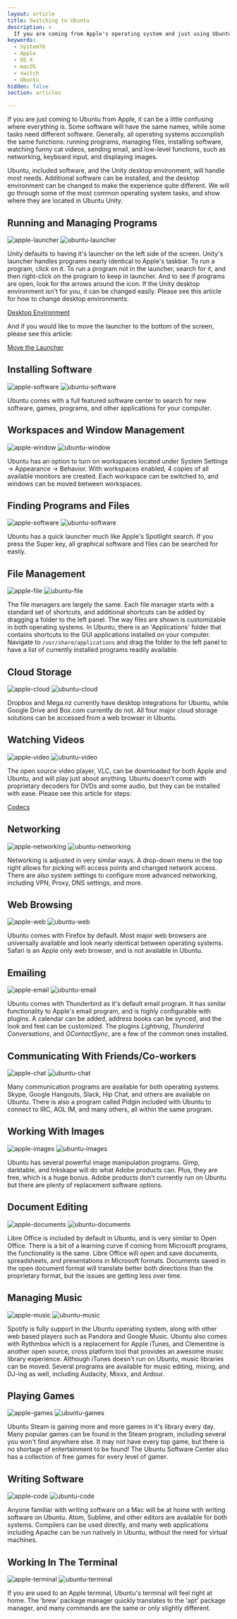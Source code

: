 ```yaml
---
layout: article
title: Switching to Ubuntu
description: >
  If you are coming from Apple's operating system and just using Ubuntu for the first time, we can help make the transition a little smoother.
keywords:
  - System76
  - Apple
  - OS X
  - macOS
  - switch
  - Ubuntu
hidden: false
section: articles

---
```


If you are just coming to Ubuntu from Apple, it can be a little confusing where everything is.  Some software will have the same names, while some tasks need different software.  Generally, all operating systems accomplish the same functions: running programs, managing files, installing software, watching funny cat videos, sending email, and low-level functions, such as networking, keyboard input, and displaying images.

Ubuntu, included software, and the Unity desktop environment, will handle most needs.  Additional software can be installed, and the desktop environment can be changed to make the experience quite different.  We will go through some of the most common operating system tasks, and show where they are located in Ubuntu Unity.

## Running and Managing Programs

![apple-launcher](/images/switch/apple-launcher.png)
![ubuntu-launcher](/images/switch/ubuntu-launcher.png)

Unity defaults to having it's launcher on the left side of the screen.  Unity's launcher handles programs nearly identical to Apple's taskbar.  To run a program, click on it.  To run a program not in the launcher, search for it, and then right-click on the program to keep in launcher.  And to see if programs are open, look for the arrows around the icon.  If the Unity desktop environment isn't for you, it can be changed easily.  Please see this article for how to change desktop environments:

[Desktop Environment](http://support.system76.com/articles/desktop-environment/)

And if you would like to move the launcher to the bottom of the screen, please see this article:

[Move the Launcher](http://support.system76.com/articles/move-launcher/)

## Installing Software

![apple-software](/images/switch/apple-software.png)
![ubuntu-software](/images/switch/ubuntu-software.png)

Ubuntu comes with a full featured software center to search for new software, games, programs, and other applications for your computer.

## Workspaces and Window Management

![apple-window](/images/switch/apple-window.png)
![ubuntu-window](/images/switch/ubuntu-window.png)

Ubuntu has an option to turn on workspaces located under System Settings -> Appearance -> Behavior.  With workspaces enabled, 4 copies of all available monitors are created.  Each workspace can be switched to, and windows can be moved between workspaces.

## Finding Programs and Files

![apple-software](/images/switch/apple-search.png)
![ubuntu-software](/images/switch/ubuntu-search.png)

Ubuntu has a quick launcher much like Apple's Spotlight search.  If you press the Super key, all graphical software and files can be searched for easily.

## File Management

![apple-file](/images/switch/apple-file.png)
![ubuntu-file](/images/switch/ubuntu-file.png)

The file managers are largely the same.  Each file manager starts with a standard set of shortcuts, and additional shortcuts can be added by dragging a folder to the left panel.  The way files are shown is customizable in both operating systems.  In Ubuntu, there is an 'Applications' folder that contains shortcuts to the GUI applications installed on your computer.  Navigate to `/usr/share/applications` and drag the folder to the left panel to have a list of currently installed programs readily available.

## Cloud Storage

![apple-cloud](/images/switch/apple-cloud.png)
![ubuntu-cloud](/images/switch/ubuntu-cloud.png)

Dropbox and Mega.nz currently have desktop integrations for Ubuntu, while Google Drive and Box.com currently do not.  All four major cloud storage solutions can be accessed from a web browser in Ubuntu.

## Watching Videos

![apple-video](/images/switch/apple-video.png)
![ubuntu-video](/images/switch/ubuntu-video.png)

The open source video player, VLC, can be downloaded for both Apple and Ubuntu, and will play just about anything.  Ubuntu doesn't come with proprietary decoders for DVDs and some audio, but they can be installed with ease.  Please see this article for steps:

[Codecs](http://support.system76.com/articles/codecs/)

## Networking

![apple-networking](/images/switch/apple-networking.png)
![ubuntu-networking](/images/switch/ubuntu-networking.png)

Networking is adjusted in very similar ways.  A drop-down menu in the top right allows for picking wifi access points and changed network access.  There are also system settings to configure more advanced networking, including VPN, Proxy, DNS settings, and more.

## Web Browsing

![apple-web](/images/switch/apple-web.png)
![ubuntu-web](/images/switch/ubuntu-web.png)

Ubuntu comes with Firefox by default.  Most major web browsers are universally available and look nearly identical between operating systems.  Safari is an Apple only web browser, and is not available in Ubuntu.

## Emailing

![apple-email](/images/switch/apple-email.png)
![ubuntu-email](/images/switch/ubuntu-email.png)

Ubuntu comes with Thunderbird as it's default email program.  It has similar functionality to Apple's email program, and is highly configurable with plugins.  A calendar can be added, address books can be synced, and the look and feel can be customized.  The plugins *Lightning*, *Thunderird Conversations*, and *GContactSync*, are a few of the common ones installed.

## Communicating With Friends/Co-workers

![apple-chat](/images/switch/apple-chat.png)
![ubuntu-chat](/images/switch/ubuntu-chat.png)

Many communication programs are available for both operating systems.  Skype, Google Hangouts, Slack, Hip Chat, and others are available on Ubuntu.  There is also a program called Pidgin included with Ubuntu to connect to IRC, AOL IM, and many others, all within the same program.

## Working With Images

![apple-images](/images/switch/apple-images.png)
![ubuntu-images](/images/switch/ubuntu-images.png)

Ubuntu has several powerful image manipulation programs.  Gimp, darktable, and Inkskape will do what Adobe products can.  Plus, they are free, which is a huge bonus.  Adobe products don't currently run on Ubuntu but there are plenty of replacement software options.

## Document Editing

![apple-documents](/images/switch/apple-documents.png)
![ubuntu-documents](/images/switch/ubuntu-documents.png)

Libre Office is included by default in Ubuntu, and is very similar to Open Office.  There is a bit of a learning curve if coming from Microsoft programs, the functionality is the same.  Libre Office will open and save documents, spreadsheets, and presentations in Microsoft formats.  Documents saved in the open document format will translate better both directions than the proprietary format, but the issues are getting less over time.

## Managing Music

![apple-music](/images/switch/apple-music.png)
![ubuntu-music](/images/switch/ubuntu-music.png)

Spotify is fully support in the Ubuntu operating system, along with other web based players such as Pandora and Google Music.  Ubuntu also comes with Rythmbox which is a replacement for Apple iTunes, and Clementine is another open source, cross platform tool that provides an awesome music library experience.  Although iTunes doesn't run on Ubuntu, music libraries can be moved.  Several programs are available for music editing, mixing, and DJ-ing as well, including Audacity, Mixxx, and Ardour.

## Playing Games

![apple-games](/images/switch/apple-games.png)
![ubuntu-games](/images/switch/ubuntu-games.png)

Ubuntu Steam is gaining more and more games in it's library every day.  Many popular games can be found in the Steam program, including several you won't find anywhere else.  It may not have every top game, but there is no shortage of entertainment to be found!  The Ubuntu Software Center also has a collection of free games for every level of gamer.

## Writing Software

![apple-code](/images/switch/apple-code.png)
![ubuntu-code](/images/switch/ubuntu-code.png)

Anyone familiar with writing software on a Mac will be at home with writing software on Ubuntu.  Atom, Sublime, and other editors are available for both systems.  Compilers can be used directly, and many web applications including Apache can be run natively in Ubuntu, without the need for virtual machines.

## Working In The Terminal

![apple-terminal](/images/switch/apple-terminal.png)
![ubuntu-terminal](/images/switch/ubuntu-terminal.png)

If you are used to an Apple terminal, Ubuntu's terminal will feel right at home.  The 'brew' package manager quickly translates to the 'apt' package manager, and many commands are the same or only slightly different.
